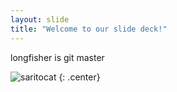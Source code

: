 ```yaml
---
layout: slide
title: "Welcome to our slide deck!"
---
```


longfisher is git master

![saritocat](https://octodex.github.com/images/saritocat.png)
{: .center}
